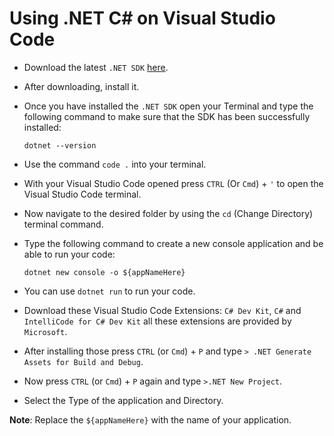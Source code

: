 # Using .NET C# on Visual Studio Code

- Download the latest `.NET SDK` <a href="https://dotnet.microsoft.com/en-us/download">here</a>.
- After downloading, install it.
- Once you have installed the `.NET SDK` open your Terminal and type the following command to make sure that the SDK has been successfully installed:

    ```terminal
    dotnet --version
    ```
- Use the command `code .` into your terminal.  
- With your Visual Studio Code opened press `CTRL` (Or `Cmd`) + `'` to open the Visual Studio Code terminal.
- Now navigate to the desired folder by using the `cd` (Change Directory) terminal command.
- Type the following command to create a new console application and be able to run your code:

    ```terminal
    dotnet new console -o ${appNameHere}
    ```

- You can use `dotnet run` to run your code.
- Download these Visual Studio Code Extensions: `C# Dev Kit`, `C#` and `IntelliCode for C# Dev Kit` all these extensions are provided by `Microsoft`.
- After installing those press `CTRL` (or `Cmd`) + `P` and type `> .NET Generate Assets for Build and Debug`.
- Now press `CTRL` (or `Cmd`) + `P` again and type `>.NET New Project`.
- Select the Type of the application and Directory.

**Note**: Replace the `${appNameHere}` with the name of your application.